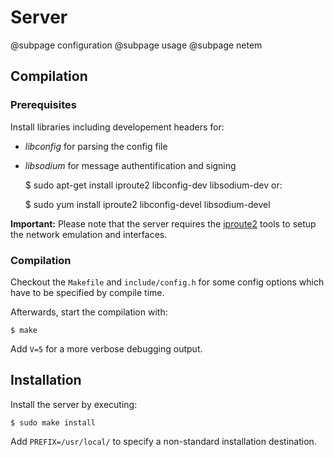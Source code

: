 # Server

@subpage configuration
@subpage usage
@subpage netem

## Compilation

### Prerequisites

Install libraries including developement headers for:

 - _libconfig_ for parsing the config file
 - _libsodium_ for message authentification and signing

	$ sudo apt-get install iproute2 libconfig-dev libsodium-dev
or:

	$ sudo yum install iproute2 libconfig-devel libsodium-devel

**Important:** Please note that the server requires the
[iproute2](http://www.linuxfoundation.org/collaborate/workgroups/networking/iproute2)
tools to setup the network emulation and interfaces.

### Compilation

Checkout the `Makefile` and `include/config.h` for some config options which have to be specified by compile time.

Afterwards, start the compilation with:

	$ make

Add `V=5` for a more verbose debugging output.

## Installation

Install the server by executing:

	$ sudo make install

Add `PREFIX=/usr/local/` to specify a non-standard installation destination.

